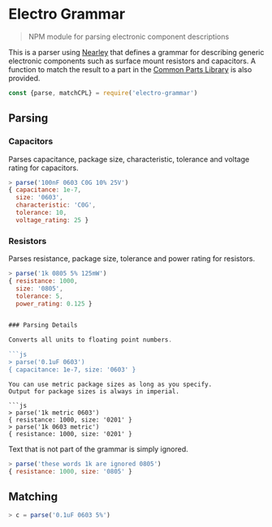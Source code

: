 # Electro Grammar
>NPM module for parsing electronic component descriptions

This is a parser using [Nearley](http://nearley.js.org/) that defines a grammar for describing generic electronic components such as surface mount resistors and capacitors.
A function to match the result to a part in the [Common Parts Library][CPL] is also provided.

```js
const {parse, matchCPL} = require('electro-grammar')
```

## Parsing

### Capacitors
Parses capacitance, package size, characteristic, tolerance and voltage rating for capacitors.

```js
> parse('100nF 0603 C0G 10% 25V')
{ capacitance: 1e-7,
  size: '0603',
  characteristic: 'C0G',
  tolerance: 10,
  voltage_rating: 25 }
```

### Resistors
Parses resistance, package size, tolerance and power rating for resistors.

```js
> parse('1k 0805 5% 125mW')
{ resistance: 1000,
  size: '0805',
  tolerance: 5,
  power_rating: 0.125 }


### Parsing Details

Converts all units to floating point numbers.

```js
> parse('0.1uF 0603')
{ capacitance: 1e-7, size: '0603' }
```

```
You can use metric package sizes as long as you specify.
Output for package sizes is always in imperial.

```js
> parse('1k metric 0603')
{ resistance: 1000, size: '0201' }
> parse('1k 0603 metric')
{ resistance: 1000, size: '0201' }
```

Text that is not part of the grammar is simply ignored.

```js
> parse('these words 1k are ignored 0805')
{ resistance: 1000, size: '0805' }
```

## Matching

```js
> c = parse('0.1uF 0603 5%')

```

[CPL]: https://octopart.com/common-parts-library

